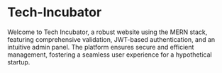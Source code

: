 # Tech-Incubator
Welcome to Tech Incubator, a robust website using the MERN stack, featuring comprehensive validation, JWT-based authentication, and an intuitive admin panel. The platform ensures secure and efficient management, fostering a seamless user experience for a hypothetical startup.
